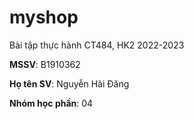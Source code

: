 # myshop

Bài tập thực hành CT484, HK2 2022-2023

**MSSV**: B1910362

**Họ tên SV**: Nguyễn Hải Đăng

**Nhóm học phần**: 04

